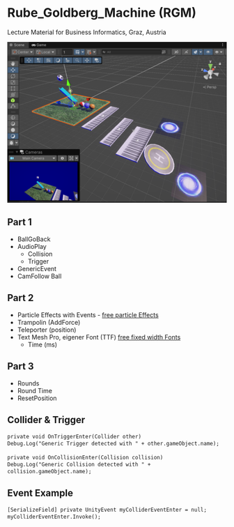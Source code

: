 # Rube_Goldberg_Machine (RGM)

Lecture Material for Business Informatics, Graz, Austria

<img src="./pic/rgm_start.png" width="550">

## Part 1
* BallGoBack
* AudioPlay
  * Collision
  * Trigger
* GenericEvent
* CamFollow Ball

## Part 2
* Particle Effects with Events - <a href="https://assetstore.unity.com/packages/vfx/particles/spells/magic-effects-free-247933" target="_blank">free particle Effects</a>
* Trampolin (AddForce)
* Teleporter (position)
* Text Mesh Pro, eigener Font (TTF) <a href="https://www.1001freefonts.com/fixed-width-fonts.php" target="_blank">free fixed width Fonts</a>
  * Time (ms)

## Part 3
* Rounds
* Round Time
* ResetPosition

## Collider & Trigger

```
private void OnTriggerEnter(Collider other)
Debug.Log("Generic Trigger detected with " + other.gameObject.name);

private void OnCollisionEnter(Collision collision)
Debug.Log("Generic Collision detected with " + collision.gameObject.name);
```

## Event Example

```
[SerializeField] private UnityEvent myColliderEventEnter = null;
myColliderEventEnter.Invoke();
```
